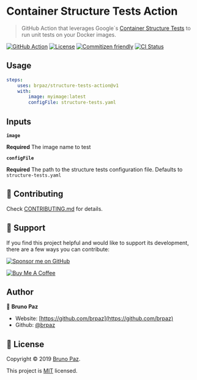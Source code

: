 # Container Structure Tests Action

> GitHub Action that leverages Google´s [Container Structure Tests](https://github.com/GoogleContainerTools/container-structure-test) to run unit tests on your Docker images.

[![GitHub Action](https://img.shields.io/badge/GitHub-Action-blue?style=for-the-badge)](https://github.com/features/actions)
[![License](https://img.shields.io/badge/License-MIT-yellow.svg?style=for-the-badge)](LICENSE)
[![Commitizen friendly](https://img.shields.io/badge/commitizen-friendly-brightgreen.svg?style=for-the-badge)](http://commitizen.github.io/cz-cli/)
[![CI Status](https://github.com/brpaz/structure-tests-action/workflows/CI/badge.svg?style=for-the-badge)](https://github.com/brpaz/structure-tests-action/actions)


## Usage

```yml
steps:
    uses: brpaz/structure-tests-action@v1
    with:
        image: myimage:latest
        configFile: structure-tests.yaml
```

## Inputs

**`image`**

**Required** The image name to test

**`configFile`**

**Required** The path to the structure tests configuration file. Defaults to `structure-tests.yaml`


## 🤝 Contributing

Check [CONTRIBUTING.md](CONTRIBUTING.md) for details.

## 🫶 Support

If you find this project helpful and would like to support its development, there are a few ways you can contribute:

[![Sponsor me on GitHub](https://img.shields.io/badge/Sponsor-%E2%9D%A4-%23db61a2.svg?&logo=github&logoColor=red&&style=for-the-badge&labelColor=white)](https://github.com/sponsors/brpaz)

<a href="https://www.buymeacoffee.com/Z1Bu6asGV" target="_blank"><img src="https://www.buymeacoffee.com/assets/img/custom_images/orange_img.png" alt="Buy Me A Coffee" style="height: auto !important;width: auto !important;" ></a>

## Author

👤 **Bruno Paz**

* Website: [https://github.com/brpaz](https://github.com/brpaz)
* Github: [@brpaz](https://github.com/brpaz)

## 📝 License

Copyright © 2019 [Bruno Paz](https://github.com/brpaz).

This project is [MIT](LICENSE) licensed.
